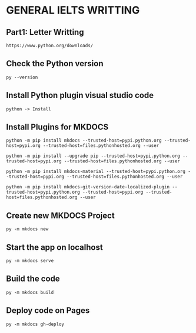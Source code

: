 # GENERAL IELTS WRITTING

## Part1: Letter Writting

<pre><code class="shell">https://www.python.org/downloads/</code></pre>

## Check the Python version

<pre><code class="shell">py --version</code></pre>

## Install Python plugin visual studio code

<pre><code class="shell">python -> Install</code></pre>

## Install Plugins for MKDOCS

<pre><code class="shell">python -m pip install mkdocs --trusted-host=pypi.python.org --trusted-host=pypi.org --trusted-host=files.pythonhosted.org --user</code></pre>

<pre><code class="shell">python -m pip install --upgrade pip --trusted-host=pypi.python.org --trusted-host=pypi.org --trusted-host=files.pythonhosted.org --user</code></pre>

<pre><code class="shell">python -m pip install mkdocs-material --trusted-host=pypi.python.org --trusted-host=pypi.org --trusted-host=files.pythonhosted.org --user</code></pre>

<pre><code class="shell">python -m pip install mkdocs-git-version-date-localized-plugin --trusted-host=pypi.python.org --trusted-host=pypi.org --trusted-host=files.pythonhosted.org --user</code></pre>

## Create new MKDOCS Project

<pre><code class="shell">py -m mkdocs new <Project Name></code></pre>

## Start the app on localhost

<pre><code class="shell">py -m mkdocs serve</code></pre>

## Build the code

<pre><code class="shell">py -m mkdocs build</code></pre>

## Deploy code on Pages

<pre><code class="shell">py -m mkdocs gh-deploy</code></pre>